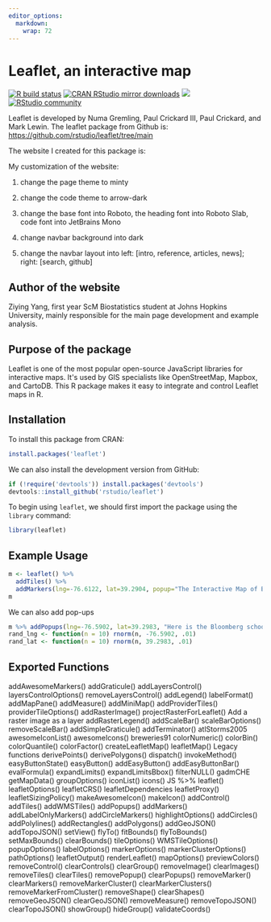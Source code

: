 ```yaml
---
editor_options: 
  markdown: 
    wrap: 72
---
```


# Leaflet, an interactive map

<!-- badges: start -->

[![R build
status](https://github.com/rstudio/leaflet/actions/workflows/R-CMD-check.yaml/badge.svg)](https://github.com/rstudio/leaflet/actions)
[![CRAN RStudio mirror
downloads](https://cranlogs.r-pkg.org/badges/leaflet)](https://www.r-pkg.org/pkg/leaflet)
[![](https://www.r-pkg.org/badges/version/leaflet)](https://www.r-pkg.org/pkg/leaflet)
[![RStudio
community](https://img.shields.io/badge/community-leaflet-blue?style=social&logo=rstudio&logoColor=75AADB)](https://community.rstudio.com/new-topic?title=&tags=leaflet&body=%0A%0A%0A%20%20--------%0A%20%20%0A%20%20%3Csup%3EReferred%20here%20by%20%60leaflet%60%27s%20GitHub%3C/sup%3E%0A&u=barret)

<!-- badges: end -->

Leaflet is developed by Numa Gremling, Paul Crickard III, Paul Crickard,
and Mark Lewin. The leaflet package from Github is:
<https://github.com/rstudio/leaflet/tree/main>

The website I created for this package is:

My customization of the website:

1.  change the page theme to minty

2.  change the code theme to arrow-dark

3.  change the base font into Roboto, the heading font into Roboto Slab,
    code font into JetBrains Mono

4.  change navbar background into dark

5.  change the navbar layout into left: [intro, reference, articles,
    news]; right: [search, github]

## 

## Author of the website

Ziying Yang, first year ScM Biostatistics student at Johns Hopkins
University, mainly responsible for the main page development and example
analysis.

## Purpose of the package

Leaflet is one of the most popular open-source JavaScript libraries for
interactive maps. It's used by GIS specialists like OpenStreetMap,
Mapbox, and CartoDB. This R package makes it easy to integrate and
control Leaflet maps in R.

## Installation

To install this package from CRAN:

``` r
install.packages('leaflet')
```

We can also install the development version from GitHub:

``` r
if (!require('devtools')) install.packages('devtools')
devtools::install_github('rstudio/leaflet')
```

To begin using `leaflet`, we should first import the package using the
`library` command:

``` r
library(leaflet)
```

## Example Usage

``` r
m <- leaflet() %>%
  addTiles() %>% 
  addMarkers(lng=-76.6122, lat=39.2904, popup="The Interactive Map of Baltimore")
m  
```

We can also add pop-ups

``` r
m %>% addPopups(lng=-76.5902, lat=39.2983, "Here is the Bloomberg school of public health</b>, JHU")
rand_lng <- function(n = 10) rnorm(n, -76.5902, .01)
rand_lat <- function(n = 10) rnorm(n, 39.2983, .01)
```

## Exported Functions

addAwesomeMarkers() addGraticule() addLayersControl()
layersControlOptions() removeLayersControl() addLegend() labelFormat()
addMapPane() addMeasure() addMiniMap() addProviderTiles()
providerTileOptions() addRasterImage() projectRasterForLeaflet() Add a
raster image as a layer addRasterLegend() addScaleBar()
scaleBarOptions() removeScaleBar() addSimpleGraticule() addTerminator()
atlStorms2005 awesomeIconList() awesomeIcons() breweries91
colorNumeric() colorBin() colorQuantile() colorFactor()
createLeafletMap() leafletMap() Legacy functions derivePoints()
derivePolygons() dispatch() invokeMethod() easyButtonState()
easyButton() addEasyButton() addEasyButtonBar() evalFormula()
expandLimits() expandLimitsBbox() filterNULL() gadmCHE getMapData()
groupOptions() iconList() icons() JS %\>% leaflet() leafletOptions()
leafletCRS() leafletDependencies leafletProxy() leafletSizingPolicy()
makeAwesomeIcon() makeIcon() addControl() addTiles() addWMSTiles()
addPopups() addMarkers() addLabelOnlyMarkers() addCircleMarkers()
highlightOptions() addCircles() addPolylines() addRectangles()
addPolygons() addGeoJSON() addTopoJSON() setView() flyTo() fitBounds()
flyToBounds() setMaxBounds() clearBounds() tileOptions()
WMSTileOptions() popupOptions() labelOptions() markerOptions()
markerClusterOptions() pathOptions() leafletOutput() renderLeaflet()
mapOptions() previewColors() removeControl() clearControls()
clearGroup() removeImage() clearImages() removeTiles() clearTiles()
removePopup() clearPopups() removeMarker() clearMarkers()
removeMarkerCluster() clearMarkerClusters() removeMarkerFromCluster()
removeShape() clearShapes() removeGeoJSON() clearGeoJSON()
removeMeasure() removeTopoJSON() clearTopoJSON() showGroup() hideGroup()
validateCoords()
